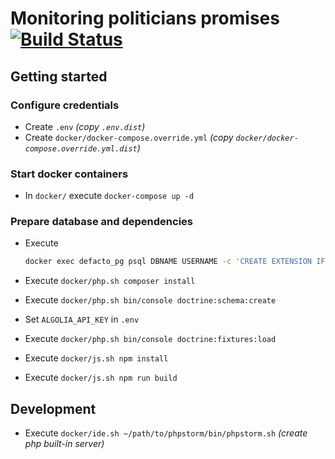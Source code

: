 # Monitoring politicians promises [![Build Status](https://travis-ci.org/arteniioleg/defacto.md.svg?branch=dev)](https://travis-ci.org/arteniioleg/defacto.md)

## Getting started

### Configure credentials

* Create `.env` _(copy `.env.dist`)_
* Create `docker/docker-compose.override.yml` _(copy `docker/docker-compose.override.yml.dist`)_

### Start docker containers

* In `docker/` execute `docker-compose up -d`

### Prepare database and dependencies

* Execute

    ```bash
    docker exec defacto_pg psql DBNAME USERNAME -c 'CREATE EXTENSION IF NOT EXISTS "uuid-ossp";'
    ```
* Execute `docker/php.sh composer install`
* Execute `docker/php.sh bin/console doctrine:schema:create`
* Set `ALGOLIA_API_KEY` in `.env`
* Execute `docker/php.sh bin/console doctrine:fixtures:load`
* Execute `docker/js.sh npm install`
* Execute `docker/js.sh npm run build`

## Development

* Execute `docker/ide.sh ~/path/to/phpstorm/bin/phpstorm.sh` _(create php built-in server)_
